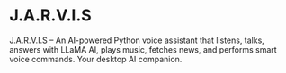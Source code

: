 # J.A.R.V.I.S
J.A.R.V.I.S – An AI-powered Python voice assistant that listens, talks, answers with LLaMA AI, plays music, fetches news, and performs smart voice commands. Your desktop AI companion.
